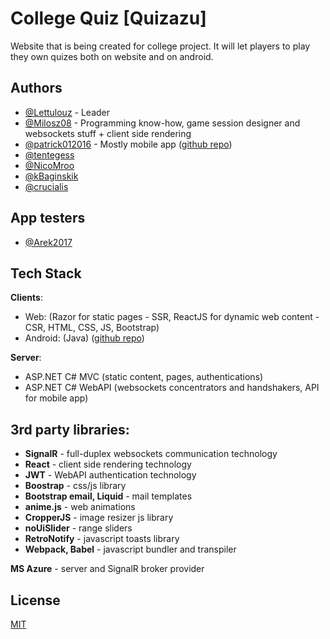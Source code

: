
# College Quiz [Quizazu]

Website that is being created for college project. It will let players to play they own quizes both on website and on android.


## Authors

- [@Lettulouz](https://www.github.com/Lettulouz) - Leader
- [@Milosz08](https://www.github.com/Milosz08) - Programming know-how, game session designer and websockets stuff + client side rendering
- [@patrick012016](https://www.github.com/patrick012016) - Mostly mobile app ([github repo](https://github.com/patrick012016/CollegeQuizMobileApp))
- [@tentegess](https://www.github.com/tentegess)
- [@NicoMroo](https://www.github.com/NicoMroo)
- [@kBaginskik](https://www.github.com/kBaginskik)
- [@crucialis](https://www.github.com/crucialis)

## App testers

- [@Arek2017](https://github.com/Arek2017)

## Tech Stack

**Clients**:
* Web: (Razor for static pages - SSR, ReactJS for dynamic web content - CSR, HTML, CSS, JS, Bootstrap)
* Android: (Java) ([github repo](https://github.com/patrick012016/CollegeQuizMobileApp))

**Server**:
* ASP.NET C# MVC (static content, pages, authentications)
* ASP.NET C# WebAPI (websockets concentrators and handshakers, API for mobile app)

## 3rd party libraries:
* **SignalR** - full-duplex websockets communication technology
* **React** - client side rendering technology
* **JWT** - WebAPI authentication technology
* **Boostrap** - css/js library
* **Bootstrap email, Liquid** - mail templates
* **anime.js** - web animations
* **CropperJS** - image resizer js library
* **noUiSlider** - range sliders
* **RetroNotify** - javascript toasts library
* **Webpack, Babel** - javascript bundler and transpiler

**MS Azure** - server and SignalR broker provider

## License

[MIT](https://choosealicense.com/licenses/mit/)

